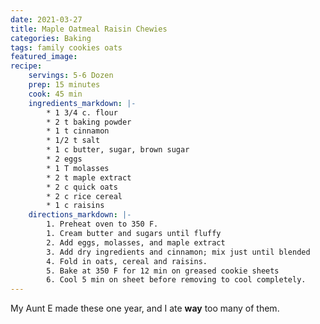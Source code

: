 ```yaml
---
date: 2021-03-27
title: Maple Oatmeal Raisin Chewies
categories: Baking
tags: family cookies oats
featured_image:
recipe:
    servings: 5-6 Dozen 
    prep: 15 minutes 
    cook: 45 min 
    ingredients_markdown: |-
        * 1 3/4 c. flour
        * 2 t baking powder
        * 1 t cinnamon
        * 1/2 t salt
        * 1 c butter, sugar, brown sugar
        * 2 eggs
        * 1 T molasses
        * 2 t maple extract
        * 2 c quick oats
        * 2 c rice cereal 
        * 1 c raisins
    directions_markdown: |-
        1. Preheat oven to 350 F.
        1. Cream butter and sugars until fluffy
        2. Add eggs, molasses, and maple extract
        3. Add dry ingredients and cinnamon; mix just until blended
        4. Fold in oats, cereal and raisins.
        5. Bake at 350 F for 12 min on greased cookie sheets
        6. Cool 5 min on sheet before removing to cool completely.
---
```

My Aunt E made these one year, and I ate **way** too many of them.